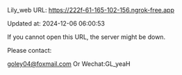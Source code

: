 Lily_web URL: https://222f-61-165-102-156.ngrok-free.app

Updated at: 2024-12-06 06:00:53

If you cannot open this URL, the server might be down.

Please contact: 

goley04@foxmail.com Or Wechat:GL_yeaH